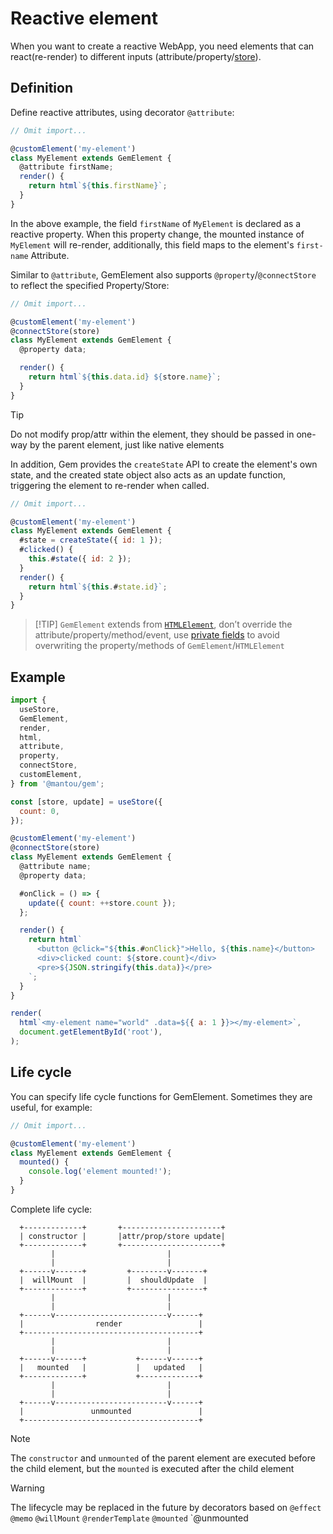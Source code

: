 # Reactive element

When you want to create a reactive WebApp, you need elements that can react(re-render) to different inputs (attribute/property/[store](./003-global-state-management.md)).

## Definition

Define reactive attributes, using decorator `@attribute`:

```js
// Omit import...

@customElement('my-element')
class MyElement extends GemElement {
  @attribute firstName;
  render() {
    return html`${this.firstName}`;
  }
}
```

In the above example, the field `firstName` of `MyElement` is declared as a reactive property.
When this property change, the mounted instance of `MyElement` will re-render,
additionally, this field maps to the element's `first-name` Attribute.

Similar to `@attribute`, GemElement also supports `@property`/`@connectStore` to reflect the specified Property/Store:

```js
// Omit import...

@customElement('my-element')
@connectStore(store)
class MyElement extends GemElement {
  @property data;

  render() {
    return html`${this.data.id} ${store.name}`;
  }
}
```

> [!TIP]
> Do not modify prop/attr within the element, they should be passed in one-way by the parent element, just like native elements

In addition, Gem provides the `createState` API to create the element's own state, and the created state object also acts as an update function, triggering the element to re-render when called.

```js
// Omit import...

@customElement('my-element')
class MyElement extends GemElement {
  #state = createState({ id: 1 });
  #clicked() {
    this.#state({ id: 2 });
  }
  render() {
    return html`${this.#state.id}`;
  }
}
```

> [!TIP] `GemElement` extends from [`HTMLElement`](https://developer.mozilla.org/en-US/docs/Web/API/HTMLElement), don’t override the attribute/property/method/event, use [private fields](https://developer.mozilla.org/en-US/docs/Web/JavaScript/Reference/Classes/Private_class_fields) to avoid overwriting the property/methods of `GemElement`/`HTMLElement`

## Example

<gbp-sandpack dependencies="@mantou/gem">

```js index.js
import {
  useStore,
  GemElement,
  render,
  html,
  attribute,
  property,
  connectStore,
  customElement,
} from '@mantou/gem';

const [store, update] = useStore({
  count: 0,
});

@customElement('my-element')
@connectStore(store)
class MyElement extends GemElement {
  @attribute name;
  @property data;

  #onClick = () => {
    update({ count: ++store.count });
  };

  render() {
    return html`
      <button @click="${this.#onClick}">Hello, ${this.name}</button>
      <div>clicked count: ${store.count}</div>
      <pre>${JSON.stringify(this.data)}</pre>
    `;
  }
}

render(
  html`<my-element name="world" .data=${{ a: 1 }}></my-element>`,
  document.getElementById('root'),
);
```

</gbp-sandpack>

## Life cycle

You can specify life cycle functions for GemElement. Sometimes they are useful, for example:

```js
// Omit import...

@customElement('my-element')
class MyElement extends GemElement {
  mounted() {
    console.log('element mounted!');
  }
}
```

Complete life cycle:

```
  +-------------+       +----------------------+
  | constructor |       |attr/prop/store update|
  +-------------+       +----------------------+
         |                         |
         |                         |
  +------v------+         +--------v-------+
  |  willMount  |         |  shouldUpdate  |
  +-------------+         +----------------+
         |                         |
         |                         |
  +------v-------------------------v------+
  |                render                 |
  +---------------------------------------+
         |                         |
         |                         |
  +------v------+           +------v------+
  |   mounted   |           |   updated   |
  +-------------+           +-------------+
         |                         |
         |                         |
  +------v-------------------------v------+
  |               unmounted               |
  +---------------------------------------+
```

> [!NOTE]
> The `constructor` and `unmounted` of the parent element are executed before the child element, but the `mounted` is executed after the child element

> [!WARNING]
> The lifecycle may be replaced in the future by decorators based on `@effect` `@memo` `@willMount` `@renderTemplate` `@mounted` `@unmounted
